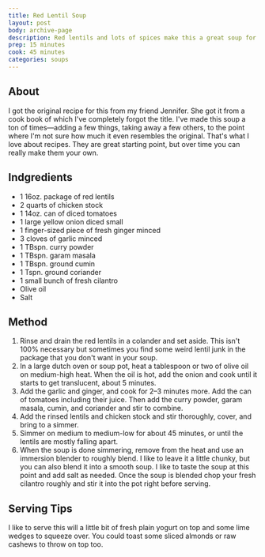 ```yaml
---
title: Red Lentil Soup	
layout: post
body: archive-page
description: Red lentils and lots of spices make this a great soup for early fall. Also, it doesn't hurt that it's so dang simple to make.
prep: 15 minutes
cook: 45 minutes
categories: soups
---
```


## About
I got the original recipe for this from my friend Jennifer. She got it from a cook book of which I've completely forgot the title. I've made this soup a ton of times—adding a few things, taking away a few others, to the point where I'm not sure how much it even resembles the original. That's what I love about recipes. They are great starting point, but over time you can really make them your own.

## Indgredients
- 1 16oz. package of red lentils
- 2 quarts of chicken stock
- 1 14oz. can of diced tomatoes
- 1 large yellow onion diced small
- 1 finger-sized piece of fresh ginger minced
- 3 cloves of garlic minced
- 1 TBspn. curry powder
- 1 TBspn. garam masala
- 1 TBspn. ground cumin
- 1 Tspn. ground coriander
- 1 small bunch of fresh cilantro
- Olive oil
- Salt

## Method
1. Rinse and drain the red lentils in a colander and set aside. This isn't 100% necessary but sometimes you find some weird lentil junk in the package that you don't want in your soup.
2. In a large dutch oven or soup pot, heat a tablespoon or two of olive oil on medium-high heat. When the oil is hot, add the onion and cook until it starts to get translucent, about 5 minutes.
3. Add the garlic and ginger, and cook for 2–3 minutes more. Add the can of tomatoes including their juice. Then add the curry powder, garam masala, cumin, and coriander and stir to combine.
4. Add the rinsed lentils and chicken stock and stir thoroughly, cover, and bring to a simmer.
5. Simmer on medium to medium-low for about 45 minutes, or until the lentils are mostly falling apart.
6. When the soup is done simmering, remove from the heat and use an immersion blender to roughly blend. I like to leave it a little chunky, but you can also blend it into a smooth soup. I like to taste the soup at this point and add salt as needed. Once the soup is blended chop your fresh cilantro roughly and stir it into the pot right before serving.

## Serving Tips
I like to serve this will a little bit of fresh plain yogurt on top and some lime wedges to squeeze over. You could toast some sliced almonds or raw cashews to throw on top too.